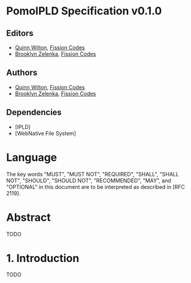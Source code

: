 # PomoIPLD Specification v0.1.0

## Editors

- [Quinn Wilton], [Fission Codes]
- [Brooklyn Zelenka], [Fission Codes]

## Authors

- [Quinn Wilton], [Fission Codes]
- [Brooklyn Zelenka], [Fission Codes]

## Dependencies

- [IPLD]
- [WebNative File System]

# Language

The key words "MUST", "MUST NOT", "REQUIRED", "SHALL", "SHALL NOT", "SHOULD", "SHOULD NOT", "RECOMMENDED", "MAY", and "OPTIONAL" in this document are to be interpreted as described in [RFC 2119].

# Abstract

TODO

# 1. Introduction

TODO

<!-- Links -->

[Brooklyn Zelenka]: https://github.com/expede
[Fission Codes]: https://fission.codes
[Quinn Wilton]: https://github.com/QuinnWilton
